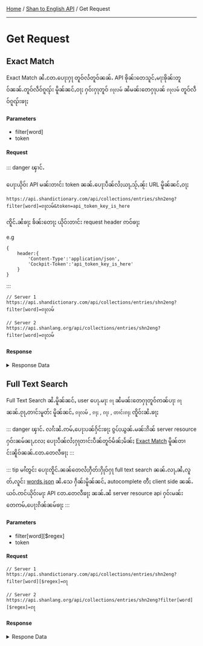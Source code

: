 [Home](/) / [Shan to English API](/shn-to-eng/index) / Get Request

------
# Get Request 

## Exact Match

Exact Match ၼႆႉတႄႉပေႃးႁႃ တူဝ်လႆတူဝ်ၼၼ်ႉ API ၶိုၼ်းတေသူင်ႇမႃးၶိုၼ်းတူဝ်ၼၼ်ႉတူဝ်လဵဝ်ၵူၺ်း 
မိူၼ်ၼင်ႇဝႃႈ ႁဝ်းႁႃတူဝ် `ၵႃလမ်` ၼႆမၼ်းတေႁႃပၼ် `ၵႃလမ်` တူဝ်လဵဝ်ၵူၺ်းၶႃႈ

#### Parameters
- filter[word]
- token

#### Request

::: danger ၾၢင်ႉ

ပေႃးယိုဝ်း API မၼ်းတၢင်း token ၼၼ်ႉပေႃးပဵၼ်လႆႈယႃႇသႂ်ႇၼႂ်း URL မိူၼ်ၼင်ႇဝႃႈ 

`https://api.shandictionary.com/api/collections/entries/shn2eng?filter[word]=ၵႃလမ်&token=api_token_key_is_here`

ၸိူင်ႉၼႆၶႃႈ
ၶႅၼ်းတေႃႈ ယိုဝ်းတၢင်း request header ဢဝ်ၶႃႈ

e.g 

```
{
    header:{
        'Content-Type':'application/json',
        'Cockpit-Token':'api_token_key_is_here'
    }
}
```
:::

```
// Server 1
https://api.shandictionary.com/api/collections/entries/shn2eng?filter[word]=ၵႃလမ်

// Server 2
https://api.shanlang.org/api/collections/entries/shn2eng?filter[word]=ၵႃလမ်

```

#### Response

<details><summary>Response Data</summary>

```
{
  "fields": {
    "word": {
      "name": "word",
      "type": "text",
      "localize": false,
      "options": [
        
      ]
    },
    "type": {
      "name": "type",
      "type": "text",
      "localize": false,
      "options": [
        
      ]
    },
    "defination": {
      "name": "defination",
      "type": "text",
      "localize": false,
      "options": [
        
      ]
    }
  },
  "entries": [
    {
      "word": "ၵႃလမ်",
      "type": "Noun",
      "defination": "crow",
      "_by": "d691499c3039374ecd0002f2",
      "_mby": "d691499c3039374ecd0002f2",
      "_modified": 1657090701,
      "_created": 1657090701,
      "_id": "3706c19a376438ce6e000073"
    }
  ],
  "total": 1
}
```

</details>


## Full Text Search

Full Text Search ၼႆႉမိူၼ်ၼင်ႇ user ပေႃႉမႃး `ၵႃ` ၼႆမၼ်းတေႁႃတူဝ်ဢၼ်ပႃး `ၵႃ` ၼၼ်ႉၵႂႃႇတၢင်းမူတ်း မိူၼ်ၼင်ႇ 
`ၵႃလမ်` , `ၵႃႈ` , `ၵႃး` , `တၢင်းၵႃႈ` ၸိူဝ်းၼႆႉၶႃႈ 


::: danger ၾၢင်ႉ
လၢႆးၼႆႉဢမ်ႇပေႃးပၼ်ႁႅင်းၶႃႈ ၵွပ်ႈယွၼ်ႉမၼ်းၵိၼ် server resource ႁဝ်းၼမ်ၼႃႇလႄႈ ပေႃးပဵၼ်လႆႈႁႃတၢင်းပဵၼ်တူဝ်မႅၼ်ႈမႅၼ်ႈ [Exact Match](#exact-match) မိူၼ်တၢင်းၼိူဝ်ၼၼ်ႉတႄႉတေလီၶႃႈ 
:::

::: tip မၢႆတွင်း
ပေႃးၸိူင်ႉၼၼ်တေလႆႈႁဵတ်းႁိုဝ်ႁႃ full text search ၼၼ်ႉလႃႇၼႆႇလူတ်ႇလူင်း [words.json](https://github.com/haohaaorg/haohaa-assets/blob/master/words.json) ၼႆႉသေ ႁဵၼ်းမိူၼ်ၼင်ႇ autocomplete တီႈ client side ၼၼ်ႉယဝ်ႉၸင်ယိုဝ်းမႃး API တႄႉတေလီၶႃႈ ၼၼ်ႉၼႆ server resource api ႁဝ်းမၼ်းတေဢမ်ႇပေႃးၵိၼ်ၼမ်ၶႃႈ
:::

#### Parameters

- filter[word][$regex]
- token

#### Request

```
// Server 1
https://api.shandictionary.com/api/collections/entries/shn2eng?filter[word][$regex]=ၵႃ

// Server 2
https://api.shanlang.org/api/collections/entries/shn2eng?filter[word][$regex]=ၵႃ

```

#### Response

<details>
<summary>Respone Data</summary>

```
{
  "fields": {
    "word": {
      "name": "word",
      "type": "text",
      "localize": false,
      "options": [
        
      ]
    },
    "type": {
      "name": "type",
      "type": "text",
      "localize": false,
      "options": [
        
      ]
    },
    "defination": {
      "name": "defination",
      "type": "text",
      "localize": false,
      "options": [
        
      ]
    }
  },
  "entries": [
    {
      "word": "ၵႃ",
      "type": "Noun",
      "defination": "crow",
      "_by": "d691499c3039374ecd0002f2",
      "_mby": "d691499c3039374ecd0002f2",
      "_modified": 1657090701,
      "_created": 1657090701,
      "_id": "3706c199303835b7c800012d"
    },
    {
      "word": "ၵႃလမ်",
      "type": "Noun",
      "defination": "crow",
      "_by": "d691499c3039374ecd0002f2",
      "_mby": "d691499c3039374ecd0002f2",
      "_modified": 1657090701,
      "_created": 1657090701,
      "_id": "3706c19a376438ce6e000073"
    },
    {
      "word": "ၵႃၵႄ",
      "type": "Noun",
      "defination": "pigeon",
      "_by": "d691499c3039374ecd0002f2",
      "_mby": "d691499c3039374ecd0002f2",
      "_modified": 1657090701,
      "_created": 1657090701,
      "_id": "3706c19c303766ce640000df"
    },
    {...}
  ],
  "total": 10
}
```

</details>




